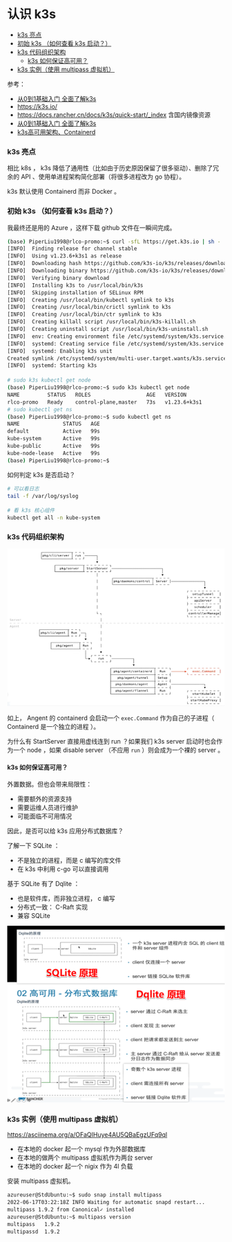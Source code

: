 # 认识 k3s

<!-- @import "[TOC]" {cmd="toc" depthFrom=3 depthTo=6 orderedList=false} -->

<!-- code_chunk_output -->

- [k3s 亮点](#k3s-亮点)
- [初始 k3s （如何查看 k3s 启动？）](#初始-k3s-如何查看-k3s-启动)
- [k3s 代码组织架构](#k3s-代码组织架构)
  - [k3s 如何保证高可用？](#k3s-如何保证高可用)
- [k3s 实例（使用 multipass 虚拟机）](#k3s-实例使用-multipass-虚拟机)

<!-- /code_chunk_output -->

参考：
- [从0到1基础入门 全面了解k3s](https://www.bilibili.com/video/BV1g7411G7By)
- https://k3s.io/
- https://docs.rancher.cn/docs/k3s/quick-start/_index 含国内镜像资源
- [从0到1基础入门 全面了解k3s](https://www.bilibili.com/video/BV1g7411G7By)
- [k3s高可用架构、Containerd](https://www.bilibili.com/video/BV197411c759)

### k3s 亮点

相比 k8s ， k3s 降低了通用性（比如由于历史原因保留了很多驱动）、删除了冗余的 API 、使用单进程架构简化部署（将很多进程改为 go 协程）。

k3s 默认使用 Containerd 而非 Docker 。

### 初始 k3s （如何查看 k3s 启动？）

我最终还是用的 Azure ，这样下载 github 文件在一瞬间完成。

```bash
(base) PiperLiu1998@rlco-promo:~$ curl -sfL https://get.k3s.io | sh -
[INFO]  Finding release for channel stable
[INFO]  Using v1.23.6+k3s1 as release
[INFO]  Downloading hash https://github.com/k3s-io/k3s/releases/download/v1.23.6+k3s1/sha256sum-amd64.txt
[INFO]  Downloading binary https://github.com/k3s-io/k3s/releases/download/v1.23.6+k3s1/k3s
[INFO]  Verifying binary download
[INFO]  Installing k3s to /usr/local/bin/k3s
[INFO]  Skipping installation of SELinux RPM
[INFO]  Creating /usr/local/bin/kubectl symlink to k3s
[INFO]  Creating /usr/local/bin/crictl symlink to k3s
[INFO]  Creating /usr/local/bin/ctr symlink to k3s
[INFO]  Creating killall script /usr/local/bin/k3s-killall.sh
[INFO]  Creating uninstall script /usr/local/bin/k3s-uninstall.sh
[INFO]  env: Creating environment file /etc/systemd/system/k3s.service.env
[INFO]  systemd: Creating service file /etc/systemd/system/k3s.service
[INFO]  systemd: Enabling k3s unit
Created symlink /etc/systemd/system/multi-user.target.wants/k3s.service → /etc/systemd/system/k3s.service.
[INFO]  systemd: Starting k3s

# sudo k3s kubectl get node
(base) PiperLiu1998@rlco-promo:~$ sudo k3s kubectl get node
NAME         STATUS   ROLES                  AGE   VERSION
rlco-promo   Ready    control-plane,master   73s   v1.23.6+k3s1
# sudo kubectl get ns
(base) PiperLiu1998@rlco-promo:~$ sudo kubectl get ns
NAME              STATUS   AGE
default           Active   99s
kube-system       Active   99s
kube-public       Active   99s
kube-node-lease   Active   99s
(base) PiperLiu1998@rlco-promo:~$
```

如何判定 k3s 是否启动？

```bash
# 可以看日志
tail -f /var/log/syslog

# 看 k3s 核心组件
kubectl get all -n kube-system
```

### k3s 代码组织架构

![](./images/20220617k3s01.png)

如上， Angent 的 containerd 会启动一个 `exec.Command` 作为自己的子进程（ Containerd 是一个独立的进程 ）。

为什么有 StartServer 直接用虚线连到 run ？如果我们 k3s server 启动时也会作为一个 node ，如果 disable server （不应用 `run` ）则会成为一个裸的 server 。

#### k3s 如何保证高可用？

外置数据。但也会带来局限性：
- 需要额外的资源支持
- 需要运维人员进行维护
- 可能面临不可用情况

因此，是否可以给 k3s 应用分布式数据库？

了解一下 SQLite ：
- 不是独立的进程，而是 c 编写的库文件
- 在 k3s 中利用 c-go 可以直接调用

基于 SQLite 有了 Dqlite ：
- 也是软件库，而非独立进程， c 编写
- 分布式一致： C-Raft 实现
- 兼容 SQLite

![](./images/20220617dqlite01.png)



### k3s 实例（使用 multipass 虚拟机）

https://asciinema.org/a/OFaQIHuye4AU5QBaEgzUFq9ql
- 在本地的 docker 起一个 mysql 作为外部数据库
- 在本地的做两个 multipass 虚拟机作为两台 server
- 在本地的 docker 起一个 nigix 作为 4l 负载


安装 multipass 虚拟机。

```bash
azureuser@StdUbuntu:~$ sudo snap install multipass
2022-06-17T03:22:18Z INFO Waiting for automatic snapd restart...
multipass 1.9.2 from Canonical✓ installed
azureuser@StdUbuntu:~$ multipass version
multipass   1.9.2
multipassd  1.9.2
```

